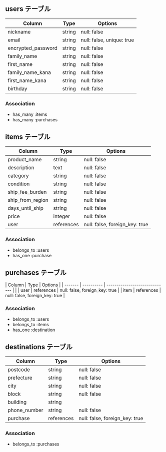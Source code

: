 ## users テーブル

| Column             | Type       | Options                        |
| ------------------ | ---------- | ------------------------------ |
| nickname           | string     | null: false                    |
| email              | string     | null: false, unique: true      |
| encrypted_password | string     | null: false                    |
| family_name        | string     | null: false                    |
| first_name         | string     | null: false                    |
| family_name_kana   | string     | null: false                    |
| first_name_kana    | string     | null: false                    |
| birthday           | string     | null: false                    |

### Association

- has_many :items
- has_many :purchases


## items テーブル

| Column           | Type       | Options                        |
| ---------------- | ---------- | ------------------------------ |
| product_name     | string     | null: false                    |
| description      | text       | null: false                    |
| category         | string     | null: false                    |
| condition        | string     | null: false                    |
| ship_fee_burden  | string     | null: false                    |
| ship_from_region | string     | null: false                    |
| days_until_ship  | string     | null: false                    |
| price            | integer    | null: false                    |
| user             | references | null: false, foreign_key: true |

### Association

- belongs_to :users
- has_one :purchase


## purchases テーブル

| Column  | Type       | Options                        |
| ------- | ---------- | ------------------------------ |                        |
| user    | references | null: false, foreign_key: true |
| item    | references | null: false, foreign_key: true |

### Association

- belongs_to :users
- belongs_to :items
- has_one :destination


## destinations テーブル

| Column       | Type       | Options                        |
| ------------ | ---------- | ------------------------------ |
| postcode     | string     | null: false                    |
| prefecture   | string     | null: false                    |
| city         | string     | null: false                    |
| block        | string     | null: false                    |
| building     | string     |                                |
| phone_number | string     | null: false                    |
| purchase     | references | null: false, foreign_key: true |

### Association

- belongs_to :purchases